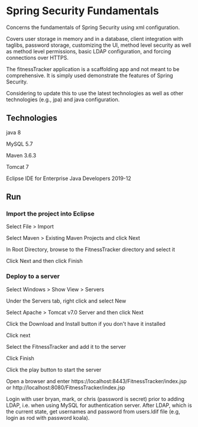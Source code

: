 # Spring Security Fundamentals
Concerns the fundamentals of Spring Security using xml configuration.

Covers user storage in memory and in a database, client integration with taglibs, password storage, customizing the UI, method level security as well as method level permissions, basic LDAP configuration, and forcing connections over HTTPS.

The fitnessTracker application is a scaffolding app and not meant to be comprehensive. It is simply used demonstrate the features of Spring Security.

Considering to update this to use the latest technologies as well as other technologies (e.g., jpa) and java configuration. 

## Technologies
java 8

MySQL 5.7

Maven 3.6.3

Tomcat 7

Eclipse IDE for Enterprise Java Developers 2019-12

## Run
### Import the project into Eclipse
Select File > Import

Select Maven > Existing Maven Projects and click Next

In Root Directory, browse to the FitnessTracker directory and select it

Click Next and then click Finish

### Deploy to a server
Select Windows > Show View > Servers

Under the Servers tab, right click and select New

Select Apache > Tomcat v7.0 Server and then click Next

Click the Download and Install button if you don't have it installed

Click next

Select the FitnessTracker and add it to the server

Click Finish

Click the play button to start the server

Open a browser and enter https://localhost:8443/FitnessTracker/index.jsp or http://localhost:8080/FitnessTracker/index.jsp

Login with user bryan, mark, or chris (password is secret) prior to adding LDAP, i.e. when using MySQL for authentication server. After LDAP, which is the current state, get usernames and password from users.ldif file (e.g, login as rod with password koala).


